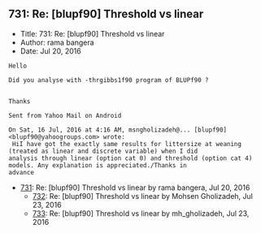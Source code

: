 ## 731: Re: [blupf90] Threshold vs linear

- Title: 731: Re: [blupf90] Threshold vs linear
- Author: rama bangera
- Date: Jul 20, 2016

```
Hello

Did you analyse with -thrgibbs1f90 program of BLUPf90 ? 


Thanks 

Sent from Yahoo Mail on Android

On Sat, 16 Jul, 2016 at 4:16 AM, msngholizadeh@... [blupf90]
<blupf90@yahoogroups.com> wrote:
 HiI have got the exactly same results for littersize at weaning (treated as linear and discrete variable) when I did
analysis through linear (option cat 0) and threshold (option cat 4) models. Any explanation is appreciated./Thanks in
advance
```

- [731](0731.md): Re: [blupf90] Threshold vs linear by rama bangera, Jul 20, 2016
    - [732](0732.md): Re: [blupf90] Threshold vs linear by Mohsen Gholizadeh, Jul 23, 2016
    - [733](0733.md): Re: [blupf90] Threshold vs linear by mh_gholizadeh, Jul 23, 2016
